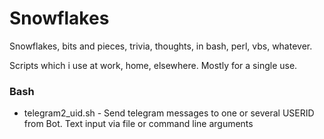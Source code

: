 # Snowflakes
Snowflakes, bits and pieces, trivia, thoughts, in bash, perl, vbs, whatever.

Scripts which i use at work, home, elsewhere. Mostly for a single use.

### Bash
* telegram2_uid.sh - Send telegram messages to one or several USERID from Bot. Text input via file or command line arguments
